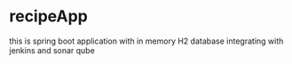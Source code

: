 # recipeApp
this is spring boot application with in memory H2 database
integrating with jenkins and sonar qube

